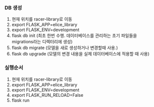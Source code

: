 ### DB 생성
1. 현재 위치를 racer-library로 이동
2. export FLASK_APP=elice_library
3. export FLASK_ENV=development
4. flask db init (최초 한번 수행. 데이터베이스를 관리하는 초기 파일들을 migrations라는 디렉터리에 생성)
5. flask db migrate (모델을 새로 생성하거나 변경할때 사용.)
6. flask db upgrade (모델의 변경 내용을 실제 데이터베이스에 적용할 때 사용)

### 실행순서
1. 현재 위치를 racer-library로 이동
2. export FLASK_APP=elice_library
3. export FLASK_ENV=development
4. export FLASK_RUN_RELOAD=False
5. flask run